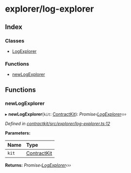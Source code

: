 # explorer/log-explorer

## Index

### Classes

* [LogExplorer](../classes/_explorer_log_explorer_.logexplorer.md)

### Functions

* [newLogExplorer](_explorer_log_explorer_.md#newlogexplorer)

## Functions

### newLogExplorer

▸ **newLogExplorer**\(`kit`: [ContractKit](../classes/_kit_.contractkit.md)\): _Promise‹_[_LogExplorer_](../classes/_explorer_log_explorer_.logexplorer.md)_‹››_

_Defined in_ [_contractkit/src/explorer/log-explorer.ts:12_](https://github.com/celo-org/celo-monorepo/blob/master/packages/contractkit/src/explorer/log-explorer.ts#L12)

**Parameters:**

| Name | Type |
| :--- | :--- |
| `kit` | [ContractKit](../classes/_kit_.contractkit.md) |

**Returns:** _Promise‹_[_LogExplorer_](../classes/_explorer_log_explorer_.logexplorer.md)_‹››_

